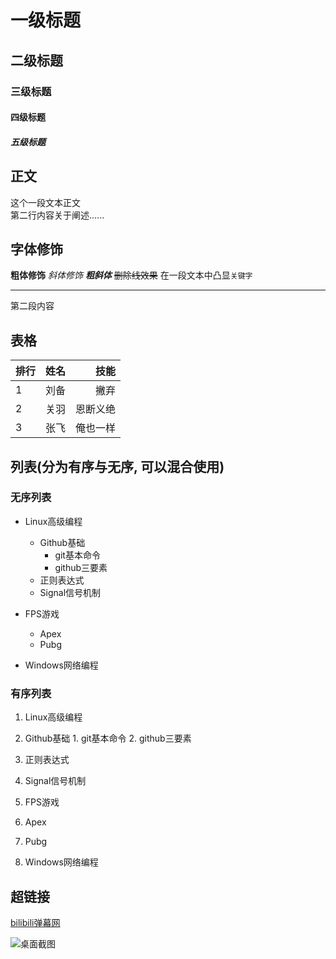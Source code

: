 



# 一级标题
## 二级标题
### 三级标题
#### 四级标题
##### 五级标题


## 正文
   这个一段文本正文<br>
第二行内容关于阐述......<br>




## 字体修饰
**粗体修饰**
*斜体修饰*
***粗斜体***
~~删除线效果~~
在一段文本中凸显`关键字`

------------------------------------------

第二段内容


## 表格

|排行|姓名|技能|
--|:--:|--:|
|1|刘备|撇弃|
|2|关羽|恩断义绝|
|3|张飞|俺也一样|


## 列表(分为有序与无序, 可以混合使用)
### 无序列表
* Linux高级编程
  * Github基础
    * git基本命令
    * github三要素
  * 正则表达式
  * Signal信号机制

* FPS游戏
  * Apex
  * Pubg
* Windows网络编程

### 有序列表
1. Linux高级编程
  1. Github基础
    1. git基本命令
    2. github三要素
  2. 正则表达式
  3. Signal信号机制

2. FPS游戏
  1. Apex
  2. Pubg
3. Windows网络编程


## 超链接
[bilibili弹幕网](https://www.bilibili.com "点击去世")


![桌面截图](C://Users//wang_//Desktop//111111.png "点击复活")



